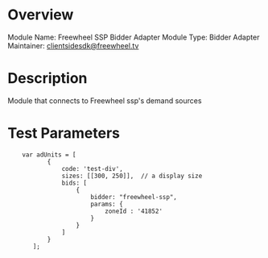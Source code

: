 # Overview

Module Name: Freewheel SSP Bidder Adapter
Module Type: Bidder Adapter
Maintainer: clientsidesdk@freewheel.tv

# Description

Module that connects to Freewheel ssp's demand sources

# Test Parameters
```
    var adUnits = [
           {
               code: 'test-div',
               sizes: [[300, 250]],  // a display size
               bids: [
                   {
                       bidder: "freewheel-ssp",
                       params: {
                           zoneId : '41852'
                       }
                   }
               ]
           }
       ];
```